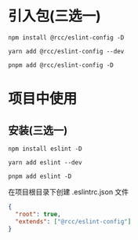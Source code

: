 # 引入包(三选一)

```
npm install @rcc/eslint-config -D

yarn add @rcc/eslint-config --dev

pnpm add @rcc/eslint-config -D
```
# 项目中使用
## 安装(三选一)
```
npm install eslint -D

yarn add eslint --dev

pnpm add eslint -D
```

在项目根目录下创建 .eslintrc.json 文件
```json
{
  "root": true,
  "extends": ["@rcc/eslint-config"]
}
```
